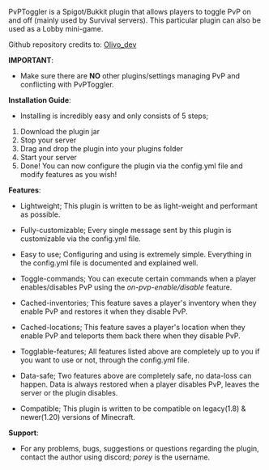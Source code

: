 PvPToggler is a Spigot/Bukkit plugin that allows players to toggle PvP on and off (mainly used by Survival servers). This particular plugin can also be used as a Lobby mini-game.

Github repository credits to: [Olivo_dev](https://github.com/Olivoz)

**IMPORTANT**: 
- Make sure there are **NO** other plugins/settings managing PvP and conflicting with PvPToggler.

**Installation Guide**:
- Installing is incredibly easy and only consists of 5 steps;
1. Download the plugin jar
2. Stop your server
3. Drag and drop the plugin into your plugins folder
4. Start your server
5. Done! You can now configure the plugin via the config.yml file and modify features as you wish!

**Features**:
- Lightweight; This plugin is written to be as light-weight and performant as possible.

- Fully-customizable; Every single message sent by this plugin is customizable via the config.yml file.

- Easy to use; Configuring and using is extremely simple. Everything in the config.yml file is documented and explained well.

- Toggle-commands; You can execute certain commands when a player enables/disables PvP using the *on-pvp-enable/disable* feature.

- Cached-inventories; This feature saves a player's inventory when they enable PvP and restores it when they disable PvP.

- Cached-locations; This feature saves a player's location when they enable PvP and teleports them back there when 
they disable PvP.

- Togglable-features; All features listed above are completely up to you if you want to use or not, through the config.yml file.

- Data-safe; Two features above are completely safe, no data-loss can happen. Data is always restored when a player disables PvP, leaves the server or the plugin disables.

- Compatible; This plugin is written to be compatible on legacy(1.8) & newer(1.20) versions of Minecraft.

**Support**:
- For any problems, bugs, suggestions or questions regarding the plugin, contact the author using discord; *porey* is the username.

